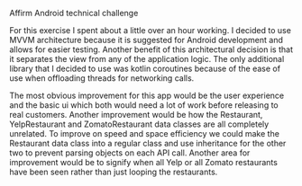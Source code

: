 Affirm Android technical challenge

For this exercise I spent about a little over an hour working. I decided to use MVVM architecture because it is suggested for Android development and allows for easier testing. Another benefit of this architectural decision is that it separates the view from any of the application logic. The only additional library that I decided to use was kotlin coroutines because of the ease of use when offloading threads for networking calls.

The most obvious improvement for this app would be the user experience and the basic ui which both would need a lot of work before releasing to real customers. Another improvement would be how the Restaurant, YelpRestaurant and ZomatoRestaurant data classes are all completely unrelated. To improve on speed and space efficiency we could make the Restaurant data class into a regular class and use inheritance for the other two to prevent parsing objects on each API call. Another area for improvement would be to signify when all Yelp or all Zomato restaurants have been seen rather than just looping the restaurants.

